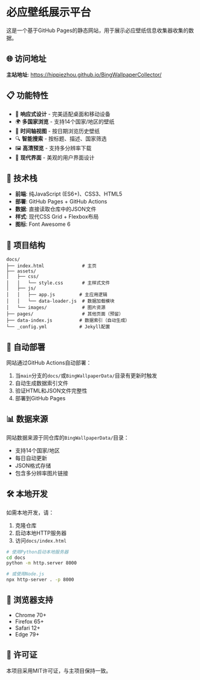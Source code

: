 # 必应壁纸展示平台

这是一个基于GitHub Pages的静态网站，用于展示必应壁纸信息收集器收集的数据。

## 🌐 访问地址

**主站地址**: https://hippiezhou.github.io/BingWallpaperCollector/

## 📋 功能特性

- 📱 **响应式设计** - 完美适配桌面和移动设备
- 🌍 **多国家浏览** - 支持14个国家/地区的壁纸
- 📅 **时间轴视图** - 按日期浏览历史壁纸
- 🔍 **智能搜索** - 按标题、描述、国家筛选
- 🖼️ **高清预览** - 支持多分辨率下载
- 🎨 **现代界面** - 美观的用户界面设计

## 🚀 技术栈

- **前端**: 纯JavaScript (ES6+)、CSS3、HTML5
- **部署**: GitHub Pages + GitHub Actions
- **数据**: 直接读取仓库中的JSON文件
- **样式**: 现代CSS Grid + Flexbox布局
- **图标**: Font Awesome 6

## 📁 项目结构

```
docs/
├── index.html              # 主页
├── assets/
│   ├── css/
│   │   └── style.css       # 主样式文件
│   ├── js/
│   │   ├── app.js         # 主应用逻辑
│   │   └── data-loader.js  # 数据加载模块
│   └── images/             # 图片资源
├── pages/                  # 其他页面（预留）
├── data-index.js          # 数据索引（自动生成）
└── _config.yml            # Jekyll配置
```

## 🔄 自动部署

网站通过GitHub Actions自动部署：

1. 当`main`分支的`docs/`或`BingWallpaperData/`目录有更新时触发
2. 自动生成数据索引文件
3. 验证HTML和JSON文件完整性
4. 部署到GitHub Pages

## 📊 数据来源

网站数据来源于同仓库的`BingWallpaperData/`目录：
- 支持14个国家/地区
- 每日自动更新
- JSON格式存储
- 包含多分辨率图片链接

## 🛠️ 本地开发

如需本地开发，请：

1. 克隆仓库
2. 启动本地HTTP服务器
3. 访问`docs/index.html`

```bash
# 使用Python启动本地服务器
cd docs
python -m http.server 8000

# 或使用Node.js
npx http-server . -p 8000
```

## 📱 浏览器支持

- Chrome 70+
- Firefox 65+  
- Safari 12+
- Edge 79+

## 📄 许可证

本项目采用MIT许可证，与主项目保持一致。
